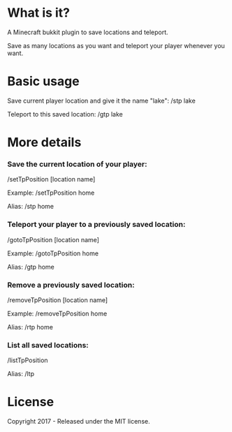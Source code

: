 # What is it?
A Minecraft bukkit plugin to save locations and teleport.

Save as many locations as you want and teleport your player whenever you want.

# Basic usage

Save current player location and give it the name "lake": /stp lake

Teleport to this saved location: /gtp lake

# More details

### Save the current location of your player:

/setTpPosition [location name]

Example: /setTpPosition home

Alias: /stp home



### Teleport your player to a previously saved location:

/gotoTpPosition [location name]

Example: /gotoTpPosition home

Alias: /gtp home



### Remove a previously saved location:

/removeTpPosition [location name]

Example: /removeTpPosition home

Alias: /rtp home



### List all saved locations:

/listTpPosition

Alias: /ltp

# License

Copyright 2017 - Released under the MIT license.
